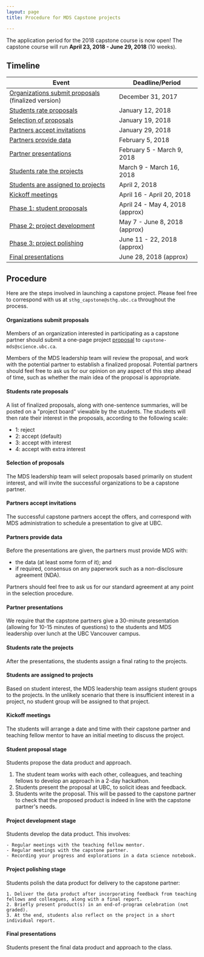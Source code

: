 ```yaml
---
layout: page
title: Procedure for MDS Capstone projects

---
```


The application period for the 2018 capstone course is now open!
The capstone course will run __April 23, 2018 - June 29, 2018__ (10 weeks).

## Timeline

| Event | Deadline/Period |
| ----- | ---- |
| [Organizations submit proposals](#organizations-submit-proposals) (finalized version) | December 31, 2017  |
| [Students rate proposals](#students-rate-proposals) | January 12, 2018  |
| [Selection of proposals](#selection-of-proposals) | January 19, 2018   |
| [Partners accept invitations](#partners-accept-invitations) | January 29, 2018  |
| [Partners provide data](#partners-provide-data)  | February 5, 2018  |
| [Partner presentations](#partner-presentations)       | February 5 - March 9, 2018 |
| [Students rate the projects](#students-rate-the-projects)  | March 9 - March 16, 2018 |
| [Students are assigned to projects](#students-are-assigned-to-projects) | April 2, 2018  |
| [Kickoff meetings](#kickoff-meetings)    | April 16 - April 20, 2018 |
| [Phase 1: student proposals](#student-proposals) |  April 24 - May 4, 2018 (approx) |
| [Phase 2: project development](#project-development-stage) | May 7 - June 8, 2018 (approx)  |
| [Phase 3: project polishing](#project-polishing-stage) | June 11 - 22, 2018 (approx) |
| [Final presentations](#final-presentations) | June 28, 2018 (approx) |

## Procedure

Here are the steps involved in launching a capstone project. Please feel free to correspond with us at `sthg_capstone@sthg.ubc.ca` throughout the process.

#### Organizations submit proposals

Members of an organization interested in participating as a capstone partner should submit a one-page project [proposal](./proposal.md) to `capstone-mds@science.ubc.ca`.

Members of the MDS leadership team will review the proposal, and work with the potential partner to establish a finalized proposal. Potential partners should feel free to ask us for our opinion on any aspect of this step ahead of time, such as whether the main idea of the proposal is appropriate.

#### Students rate proposals

A list of finalized proposals, along with one-sentence summaries, will be posted on a "project board" viewable by the students. The students will then rate their interest in the proposals, according to the following scale:

- 1: reject
- 2: accept (default)
- 3: accept with interest
- 4: accept with extra interest

#### Selection of proposals

The MDS leadership team will select proposals based primarily on student interest, and will invite the successful organizations to be a capstone partner.

#### Partners accept invitations

The successful capstone partners accept the offers, and correspond with MDS administration to schedule a presentation to give at UBC.

#### Partners provide data

Before the presentations are given, the partners must provide MDS with:

- the data (at least some form of it); and
- if required, consensus on any paperwork such as a non-disclosure agreement (NDA).

Partners should feel free to ask us for our standard agreement at any point in the selection procedure.

#### Partner presentations

We require that the capstone partners give a 30-minute presentation (allowing for 10-15 minutes of questions) to the students and MDS leadership over lunch at the UBC Vancouver campus.

#### Students rate the projects

After the presentations, the students assign a final rating to the projects.

#### Students are assigned to projects

Based on student interest, the MDS leadership team assigns student groups to the projects. In the unlikely scenario that there is insufficient interest in a project, no student group will be assigned to that project.

#### Kickoff meetings

The students will arrange a date and time with their capstone partner and teaching fellow mentor to have an initial meeting to discuss the project.

#### Student proposal stage

Students propose the data product and approach.

  1. The student team works with each other, colleagues, and teaching fellows to develop an approach in a 2-day hackathon.
  2. Students present the proposal at UBC, to solicit ideas and feedback.
  3. Students write the proposal. This will be passed to the capstone partner to check that the proposed product is indeed in line with the capstone partner's needs.

#### Project development stage

Students develop the data product. This involves:

    - Regular meetings with the teaching fellow mentor.
    - Regular meetings with the capstone partner.
    - Recording your progress and explorations in a data science notebook.

#### Project polishing stage

Students polish the data product for delivery to the capstone partner:

    1. Deliver the data product after incorporating feedback from teaching fellows and colleagues, along with a final report.
    2. Briefly present product(s) in an end-of-program celebration (not graded).
    3. At the end, students also reflect on the project in a short individual report.

#### Final presentations

Students present the final data product and approach to the class.

